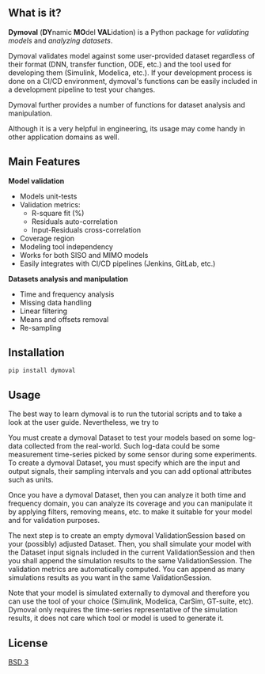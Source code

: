 What is it?
-
**Dymoval**  (**DY**namic **MO**del **VAL**idation) is a Python package for  *validating models* and *analyzing datasets*. 

Dymoval validates model against some user-provided dataset regardless of their format (DNN, transfer function, ODE, etc.) and the tool  used for developing them (Simulink, Modelica, etc.). 
If your development process is done on a CI/CD environment, dymoval's functions can be easily included in a development pipeline to test your changes. 

Dymoval further provides a number of functions for dataset analysis and manipulation.  

Although it is a very helpful in engineering, its usage may come handy in other application domains as well. 


 

## Main Features

**Model validation**

- Models unit-tests
- Validation metrics:
	- R-square fit (%)
	- Residuals auto-correlation
	- Input-Residuals cross-correlation 
- Coverage region
- Modeling tool independency
- Works for both SISO and MIMO models
- Easily integrates with CI/CD pipelines (Jenkins, GitLab, etc.) 



**Datasets analysis and manipulation**
- Time and frequency analysis 
- Missing data handling
- Linear filtering
- Means and offsets removal
- Re-sampling



## Installation


    pip install dymoval


## Usage

The best way to learn dymoval is to run the tutorial scripts and to take a look at the user guide. 
Nevertheless, we try to 

You must create a dymoval Dataset to test your models based on some log-data collected from the real-world. Such log-data could be some measurement time-series picked by some sensor during some experiments. To create a dymoval Dataset, you must specify which are the input and output signals, their sampling intervals and you can add optional attributes such as units. 

Once you have a dymoval Dataset, then you can analyze it both time and frequency domain, you can analyze its coverage  and you can manipulate it  by applying filters, removing means, etc. to make it suitable for your model and for validation purposes. 

The next step is to create an empty dymoval ValidationSession based on your (possibly) adjusted Dataset. 
Then, you shall simulate your model with the Dataset  input signals included in the current ValidationSession and then you shall append the simulation results to the same ValidationSession. 
The validation metrics are automatically computed. You can append as many simulations results as you want in the same ValidationSession. 

Note that your model is simulated externally to dymoval and therefore you can use the tool of your choice (Simulink, Modelica, CarSim, GT-suite, etc).
Dymoval only requires the time-series representative of the simulation results, it does not care which tool or model is used to generate it. 

## License
[BSD 3](https://github.com/pandas-dev/pandas/blob/main/LICENSE)